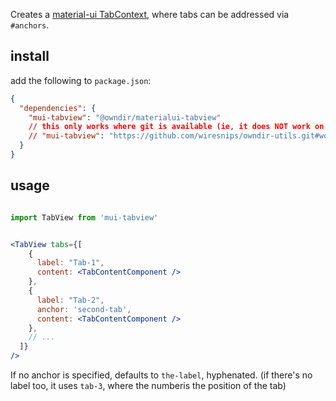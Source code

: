 
Creates a [material-ui TabContext](https://mui.com/material-ui/react-tabs/#experimental-api), where tabs can be addressed via `#anchors`.

## install

add the following to `package.json`:
```json
{
  "dependencies": {
    "mui-tabview": "@owndir/materialui-tabview"
    // this only works where git is available (ie, it does NOT work on android)
    // "mui-tabview": "https://github.com/wiresnips/owndir-utils.git#workspace=materialui-tabview"
  }
}
```

## usage

```jsx

import TabView from 'mui-tabview'


<TabView tabs={[
    {
      label: "Tab-1",
      content: <TabContentComponent />
    },
    {
      label: "Tab-2",
      anchor: 'second-tab',
      content: <TabContentComponent />
    },
    // ...
  ]}
/>
```

If no anchor is specified, defaults to `the-label`, hyphenated. (if there's no label too, it uses `tab-3`, where the numberis the position of the tab)